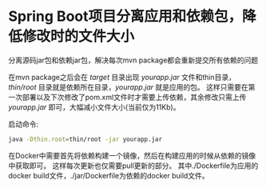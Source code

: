 # Spring Boot项目分离应用和依赖包，降低修改时的文件大小

分离源码jar包和依赖jar包，解决每次mvn package都会重新提交所有依赖的问题

在mvn package之后会在 *target* 目录出现 *yourapp.jar* 文件和thin目录，*thin/root* 目录就是依赖所在目录，*yourapp.jar* 就是应用的包。
这样只需要在第一次部署以及下次修改了pom.xml文件时才需要上传依赖，其余修改只需上传 *yourapp.jar* 即可，大幅减小文件大小(当前仅为11Kb)。

启动命令:

```bash
java -Dthin.root=thin/root -jar yourapp.jar 
```

在Docker中需要首先将依赖构建一个镜像，然后在构建应用的时候从依赖的镜像中获取即可。
这样每次更新也仅需要pull更新的部分。
其中./Dockerfile为应用的docker build文件，./jar/Dockerfile为依赖的docker build文件。
